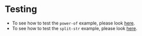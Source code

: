 # Testing

- To see how to test the `power-of` example, please look [here](Tutorial-Test-Power.md).
- To see how to test the `split-str` example, please look [here](Tutorial-Test-Split.md).

